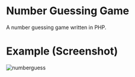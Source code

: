 # Number Guessing Game
A number guessing game written in PHP.

# Example (Screenshot)
![numberguess](https://user-images.githubusercontent.com/36749450/96377271-b2d18c80-1152-11eb-9a31-0cc100b66dbb.PNG)
